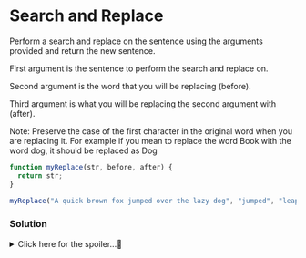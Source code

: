 # Search and Replace
Perform a search and replace on the sentence using the arguments provided and return the new sentence.

First argument is the sentence to perform the search and replace on.

Second argument is the word that you will be replacing (before).

Third argument is what you will be replacing the second argument with (after).

Note: Preserve the case of the first character in the original word when you are replacing it. For example if you mean to replace the word Book with the word dog, it should be replaced as Dog

```javascript
function myReplace(str, before, after) {
  return str;
}

myReplace("A quick brown fox jumped over the lazy dog", "jumped", "leaped");
```
### Solution

<details>
  <summary>Click here for the spoiler...🤫</summary>
  
  
```javascript
function myReplace(str, before, after) {
  return /[A-Z]/.test(str[str.indexOf(before)]) ? str.replace(before,after.charAt(0).toUpperCase() + after.slice(1)) : 
  str.replace(before,after.charAt(0).toLowerCase() + after.slice(1));
}

myReplace("A quick brown fox jumped over the lazy dog", "jumped", "leaped"); // returns A quick brown fox leaped over the lazy dog

myReplace("I think we should look up there", "up", "Down"); // returns I think we should look down there

myReplace("His name is Tom", "Tom", "john") // returns His name is John
```
</details>
